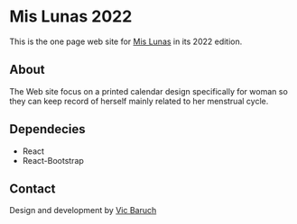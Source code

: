 # Mis Lunas 2022

This is the one page web site for [Mis Lunas](https://mislunas.web.app) in its 2022 edition.

## About

The Web site focus on a printed calendar design specifically for woman so they can keep record of herself mainly related to her menstrual cycle.

## Dependecies

- React
- React-Bootstrap

## Contact

Design and development by [Vic Baruch](mailto:victor.baruch@gmail.com)
